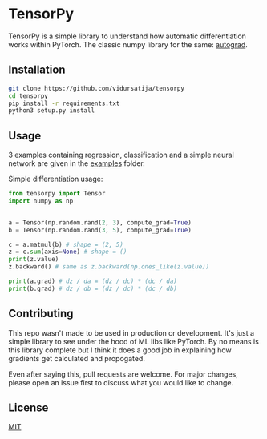 # TensorPy

TensorPy is a simple library to understand how automatic differentiation works within PyTorch. The classic numpy library for the same: [autograd](https://github.com/HIPS/autograd).

## Installation
```bash
git clone https://github.com/vidursatija/tensorpy
cd tensorpy
pip install -r requirements.txt
python3 setup.py install
```

## Usage
3 examples containing regression, classification and a simple neural network are given in the [examples](./examples) folder.

Simple differentiation usage:
```python
from tensorpy import Tensor
import numpy as np


a = Tensor(np.random.rand(2, 3), compute_grad=True)
b = Tensor(np.random.rand(3, 5), compute_grad=True)

c = a.matmul(b) # shape = (2, 5)
z = c.sum(axis=None) # shape = ()
print(z.value)
z.backward() # same as z.backward(np.ones_like(z.value))

print(a.grad) # dz / da = (dz / dc) * (dc / da)
print(b.grad) # dz / db = (dz / dc) * (dc / db)

```

## Contributing
This repo wasn't made to be used in production or development. It's just a simple library to see under the hood of ML libs like PyTorch. By no means is this library complete but I think it does a good job in explaining how gradients get calculated and propogated.

Even after saying this, pull requests are welcome. For major changes, please open an issue first to discuss what you would like to change.

## License
[MIT](./LICENSE)